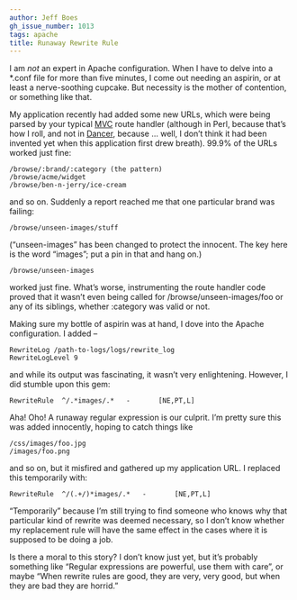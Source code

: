 ```yaml
---
author: Jeff Boes
gh_issue_number: 1013
tags: apache
title: Runaway Rewrite Rule
---
```




I am *not* an expert in Apache configuration. When I have to delve into a *.conf file for more than five minutes, I come out needing an aspirin, or at least a nerve-soothing cupcake. But necessity is the mother of contention, or something like that.

My application recently had added some new URLs, which were being parsed by your typical [MVC](https://en.wikipedia.org/wiki/Model%E2%80%93view%E2%80%93controller) route handler (although in Perl, because that’s how I roll, and not in [Dancer](http://perldancer.org/), because … well, I don’t think it had been invented yet when this application first drew breath). 99.9% of the URLs worked just fine:

```nohighlight
/browse/:brand/:category (the pattern)
/browse/acme/widget
/browse/ben-n-jerry/ice-cream
```

and so on. Suddenly a report reached me that one particular brand was failing:

```nohighlight
/browse/unseen-images/stuff
```

(“unseen-images” has been changed to protect the innocent. The key here is the word “images”; put a pin in that and hang on.)

```nohighlight
/browse/unseen-images
```

worked just fine. What’s worse, instrumenting the route handler code proved that it wasn’t even being called for /browse/unseen-images/foo or any of its siblings, whether :category was valid or not.

Making sure my bottle of aspirin was at hand, I dove into the Apache configuration. I added –

```nohighlight
RewriteLog /path-to-logs/logs/rewrite_log
RewriteLogLevel 9
```

and while its output was fascinating, it wasn’t very enlightening. However, I did stumble upon this gem:

```nohighlight
RewriteRule  ^/.*images/.*   -       [NE,PT,L]
```

Aha! Oho! A runaway regular expression is our culprit. I’m pretty sure this was added innocently, hoping to catch things like

```nohighlight
/css/images/foo.jpg
/images/foo.png
```

and so on, but it misfired and gathered up my application URL. I replaced this temporarily with:

```nohighlight
RewriteRule  ^/(.+/)*images/.*   -       [NE,PT,L]
```

“Temporarily” because I’m still trying to find someone who knows why that particular kind of rewrite was deemed necessary, so I don’t know whether my replacement rule will have the same effect in the cases where it is supposed to be doing a job.

Is there a moral to this story? I don’t know just yet, but it’s probably something like “Regular expressions are powerful, use them with care”, or maybe “When rewrite rules are good, they are very, very good, but when they are bad they are horrid.”


